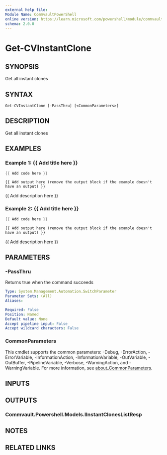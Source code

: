 ```yaml
---
external help file:
Module Name: CommvaultPowerShell
online version: https://learn.microsoft.com/powershell/module/commvaultpowershell/get-cvinstantclone
schema: 2.0.0
---
```


# Get-CVInstantClone

## SYNOPSIS
Get all instant clones

## SYNTAX

```
Get-CVInstantClone [-PassThru] [<CommonParameters>]
```

## DESCRIPTION
Get all instant clones

## EXAMPLES

### Example 1: {{ Add title here }}
```powershell
{{ Add code here }}
```

```output
{{ Add output here (remove the output block if the example doesn't have an output) }}
```

{{ Add description here }}

### Example 2: {{ Add title here }}
```powershell
{{ Add code here }}
```

```output
{{ Add output here (remove the output block if the example doesn't have an output) }}
```

{{ Add description here }}

## PARAMETERS

### -PassThru
Returns true when the command succeeds

```yaml
Type: System.Management.Automation.SwitchParameter
Parameter Sets: (All)
Aliases:

Required: False
Position: Named
Default value: None
Accept pipeline input: False
Accept wildcard characters: False
```

### CommonParameters
This cmdlet supports the common parameters: -Debug, -ErrorAction, -ErrorVariable, -InformationAction, -InformationVariable, -OutVariable, -OutBuffer, -PipelineVariable, -Verbose, -WarningAction, and -WarningVariable. For more information, see [about_CommonParameters](http://go.microsoft.com/fwlink/?LinkID=113216).

## INPUTS

## OUTPUTS

### Commvault.Powershell.Models.IInstantClonesListResp

## NOTES

## RELATED LINKS

